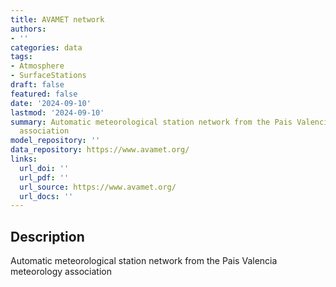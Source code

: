 ```yaml
---
title: AVAMET network
authors:
- ''
categories: data
tags:
- Atmosphere
- SurfaceStations
draft: false
featured: false
date: '2024-09-10'
lastmod: '2024-09-10'
summary: Automatic meteorological station network from the Pais Valencia meteorology
  association
model_repository: ''
data_repository: https://www.avamet.org/
links:
  url_doi: ''
  url_pdf: ''
  url_source: https://www.avamet.org/
  url_docs: ''
---
```


## Description

Automatic meteorological station network from the Pais Valencia meteorology association

